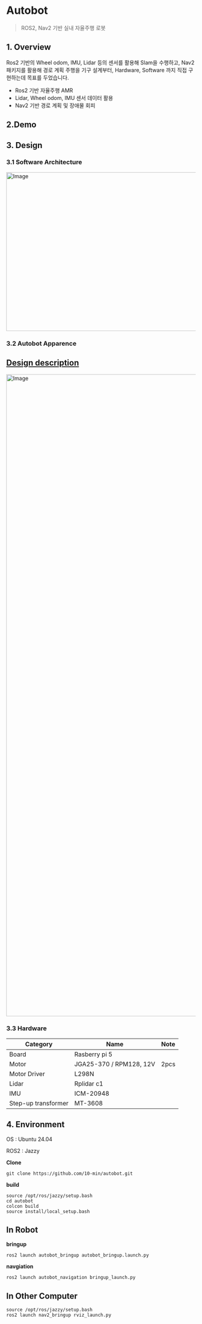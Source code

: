 # Autobot
> ROS2, Nav2 기반 실내 자율주행 로봇

## 1. Overview

Ros2 기반의 Wheel odom, IMU, Lidar 등의 센서를 활용해 Slam을 수행하고, Nav2 패키지를 활용해 경로 계획 주행을 기구 설계부터, Hardware, Software 까지 직접 구현하는데 목표를 두었습니다.

- Ros2 기반 자율주행 AMR
- Lidar, Wheel odom, IMU 센서 데이터 활용
- Nav2 기반 경로 계획 및 장애물 회피

## 2.Demo

## 3. Design

### 3.1 Software Architecture

<img width="561" height="422" alt="Image" src="https://github.com/user-attachments/assets/c9386aa1-dc80-4f6d-be5e-32c4da5d5728" />

### 3.2 Autobot Apparence

[Design description](https://10-min-e.tistory.com/80)
---
<img width="1280" height="1706" alt="Image" src="https://github.com/user-attachments/assets/f3135d2d-c3e1-4713-9bcb-8e04e03187a2" />



### 3.3 Hardware

| Category | Name | Note |
|   ---    | ---  |  --- |
| Board | Rasberry pi 5 |   |
| Motor | JGA25-370 / RPM128, 12V | 2pcs |
| Motor Driver | L298N |   |
| Lidar | Rplidar c1 |   |
| IMU | ICM-20948 |   |
| Step-up transformer | MT-3608 |   |


## 4. Environment

OS : Ubuntu 24.04

ROS2 : Jazzy

**Clone**

```
git clone https://github.com/10-min/autobot.git
```

**build**

```
source /opt/ros/jazzy/setup.bash
cd autobot
colcon build
source install/local_setup.bash
```

In Robot
---

**bringup**

```
ros2 launch autobot_bringup autobot_bringup.launch.py
```

**navgiation**

```
ros2 launch autobot_navigation bringup_launch.py
```

In Other Computer
---

```
source /opt/ros/jazzy/setup.bash
ros2 launch nav2_bringup rviz_launch.py
```


